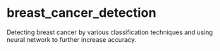 # breast_cancer_detection
Detecting breast cancer by various classification techniques and using neural network to further increase accuracy.
